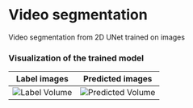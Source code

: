 # Video segmentation
Video segmentation from 2D UNet trained on images


### Visualization of the trained model

| Label images       | Predicted images |
| ------------------ | ---------------- |
| ![Label Volume](seq_1_gt_anime.gif?raw=true) | ![Predicted Volume](seq_1_pred_anime.gif?raw=true) |
